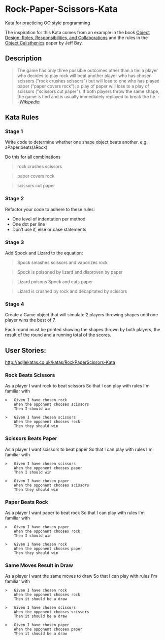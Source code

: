 # Rock-Paper-Scissors-Kata
Kata for practicing OO style programming

The inspiration for this Kata comes from an example in the book
 [Object Design: Roles, Responsibilities, and Collaborations](https://www.amazon.co.uk/Object-Design-Responsibilities-Collaborations-Addison-Wesley/dp/0201379430) and the
  rules in the [Object Calisthenics](https://www.cs.helsinki.fi/u/luontola/tdd-2009/ext/ObjectCalisthenics.pdf) paper by Jeff Bay.


## Description

>The game has only three possible outcomes other than a tie: a player who decides to play rock will beat another player who has chosen scissors ("rock crushes scissors") but will lose to one who has played paper ("paper covers rock"); a play of paper will lose to a play of scissors ("scissors cut paper"). If both players throw the same shape, the game is tied and is usually immediately replayed to break the tie.
> --<cite>[Wikipedia](https://en.wikipedia.org/wiki/Rock-paper-scissors)</cite>

## Kata Rules

### Stage 1
Write code to determine whether one shape object beats another.
e.g. aPaper.beats(aRock)

Do this for all combinations

> rock crushes scissors

> paper covers rock

> scissors cut paper

### Stage 2
Refactor your code to adhere to these rules:
* One level of indentation per method
* One dot per line
* Don’t use if, else or case statements

### Stage 3
Add Spock and Lizard to the equation:

> Spock smashes scissors and vaporizes rock

> Spock is poisoned by lizard and disproven by paper

> Lizard poisons Spock and eats paper

> Lizard is crushed by rock and decapitated by scissors

### Stage 4
Create a Game object that will simulate 2 players throwing shapes until
one player wins the best of 7.

Each round must be printed showing the shapes thrown by both players, the
result of the round and a running total of the scores.


## User Stories:

http://agilekatas.co.uk/katas/RockPaperScissors-Kata
### Rock Beats Scissors
As a player
I want rock to beat scissors
So that I can play with rules I'm familiar with

    >   Given I have chosen rock
        When the opponent chooses scissors
        Then I should win
        
    >   Given I have chosen scissors
        When the opponent chooses rock
        Then they should win

### Scissors Beats Paper
As a player
I want scissors to beat paper
So that I can play with rules I'm familiar with

    >   Given I have chosen scissors
        When the opponent chooses paper
        Then I should win
        
    >   Given I have chosen paper
        When the opponent chooses scissors
        Then they should win
        
### Paper Beats Rock
As a player
I want paper to beat rock
So that I can play with rules I'm familiar with
        
    >   Given I have chosen paper
        When the opponent chooses rock
        Then I should win
        
    >   Given I have chosen rock
        When the opponent chooses paper
        Then they should win        
        
### Same Moves Result in Draw
As a player
I want the same moves to draw
So that I can play with rules I'm familiar with

    >   Given I have chosen rock
        When the opponent chooses rock
        Then it should be a draw
        
    >   Given I have chosen scissors
        When the opponent chooses scissors
        Then it should be a draw
        
    >   Given I have chosen paper
        When the opponent chooses paper
        Then it should be a draw

